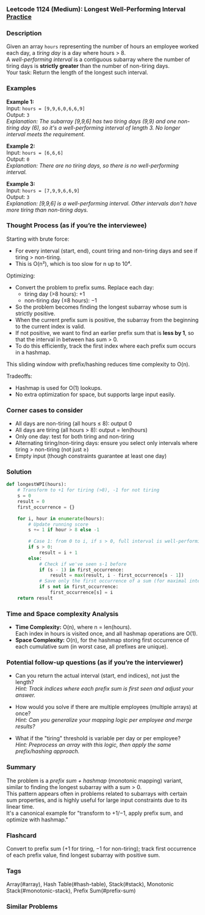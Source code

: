 ### Leetcode 1124 (Medium): Longest Well-Performing Interval [Practice](https://leetcode.com/problems/longest-well-performing-interval)

### Description  
Given an array `hours` representing the number of hours an employee worked each day, a *tiring day* is a day where hours > 8.  
A *well-performing interval* is a contiguous subarray where the number of tiring days is **strictly greater** than the number of non-tiring days.  
Your task: Return the length of the longest such interval.

### Examples  

**Example 1:**  
Input: `hours = [9,9,6,0,6,6,9]`  
Output: `3`  
*Explanation: The subarray [9,9,6] has two tiring days (9,9) and one non-tiring day (6), so it's a well-performing interval of length 3. No longer interval meets the requirement.*

**Example 2:**  
Input: `hours = [6,6,6]`  
Output: `0`  
*Explanation: There are no tiring days, so there is no well-performing interval.*

**Example 3:**  
Input: `hours = [7,9,9,6,6,9]`  
Output: `3`  
*Explanation: [9,9,6] is a well-performing interval. Other intervals don't have more tiring than non-tiring days.*

### Thought Process (as if you’re the interviewee)  
Starting with brute force:  
- For every interval (start, end), count tiring and non-tiring days and see if tiring > non-tiring.  
- This is O(n²), which is too slow for n up to 10⁴.

Optimizing:  
- Convert the problem to prefix sums. Replace each day:  
  - tiring day (>8 hours): +1  
  - non-tiring day (≤8 hours): −1  
- So the problem becomes finding the longest subarray whose sum is strictly positive.
- When the current prefix sum is positive, the subarray from the beginning to the current index is valid.
- If not positive, we want to find an earlier prefix sum that is **less by 1**, so that the interval in between has sum > 0.
- To do this efficiently, track the first index where each prefix sum occurs in a hashmap.

This sliding window with prefix/hashing reduces time complexity to O(n).

Tradeoffs:
- Hashmap is used for O(1) lookups.
- No extra optimization for space, but supports large input easily.

### Corner cases to consider  
- All days are non-tiring (all hours ≤ 8): output 0
- All days are tiring (all hours > 8): output = len(hours)
- Only one day: test for both tiring and non-tiring
- Alternating tiring/non-tiring days: ensure you select only intervals where tiring > non-tiring (not just ≥)
- Empty input (though constraints guarantee at least one day)

### Solution

```python
def longestWPI(hours):
    # Transform to +1 for tiring (>8), -1 for not tiring
    s = 0
    result = 0
    first_occurrence = {}
    
    for i, hour in enumerate(hours):
        # Update running score
        s += 1 if hour > 8 else -1
        
        # Case 1: from 0 to i, if s > 0, full interval is well-performing
        if s > 0:
            result = i + 1
        else:
            # Check if we've seen s-1 before
            if (s - 1) in first_occurrence:
                result = max(result, i - first_occurrence[s - 1])
            # Save only the first occurrence of a sum (for maximal interval)
            if s not in first_occurrence:
                first_occurrence[s] = i
    return result
```

### Time and Space complexity Analysis  

- **Time Complexity:** O(n), where n = len(hours).  
  Each index in hours is visited once, and all hashmap operations are O(1).
- **Space Complexity:** O(n), for the hashmap storing first occurrence of each cumulative sum (in worst case, all prefixes are unique).

### Potential follow-up questions (as if you’re the interviewer)  

- Can you return the actual interval (start, end indices), not just the length?  
  *Hint: Track indices where each prefix sum is first seen and adjust your answer.*

- How would you solve if there are multiple employees (multiple arrays) at once?  
  *Hint: Can you generalize your mapping logic per employee and merge results?*

- What if the "tiring" threshold is variable per day or per employee?  
  *Hint: Preprocess an array with this logic, then apply the same prefix/hashing approach.*

### Summary
The problem is a *prefix sum + hashmap* (monotonic mapping) variant, similar to finding the longest subarray with a sum > 0.  
This pattern appears often in problems related to subarrays with certain sum properties, and is highly useful for large input constraints due to its linear time.  
It's a canonical example for "transform to +1/−1, apply prefix sum, and optimize with hashmap."


### Flashcard
Convert to prefix sum (+1 for tiring, −1 for non-tiring); track first occurrence of each prefix value, find longest subarray with positive sum.

### Tags
Array(#array), Hash Table(#hash-table), Stack(#stack), Monotonic Stack(#monotonic-stack), Prefix Sum(#prefix-sum)

### Similar Problems
